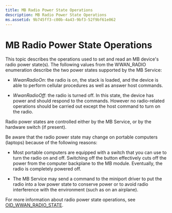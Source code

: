 ```yaml
---
title: MB Radio Power State Operations
description: MB Radio Power State Operations
ms.assetid: 9b745ff3-c00b-4a43-9bf3-52f9bf61e062
---
```


# MB Radio Power State Operations


This topic describes the operations used to set and read an MB device's radio power state(s). The following values from the WWAN\_RADIO enumeration describe the two power states supported by the MB Service:

-   *WwanRadioOn*: the radio is on, the stack is loaded, and the device is able to perform cellular procedures as well as answer host commands.

-   *WwanRadioOff*: the radio is turned off. In this state, the device has power and should respond to the commands. However no radio-related operations should be carried out except the host command to turn on the radio.

Radio power states are controlled either by the MB Service, or by the hardware switch (if present).

Be aware that the radio power state may change on portable computers (laptops) because of the following reasons:

-   Most portable computers are equipped with a switch that you can use to turn the radio on and off. Switching off the button effectively cuts off the power from the computer backplane to the MB module. Eventually, the radio is completely powered off.

-   The MB Service may send a command to the miniport driver to put the radio into a low power state to conserve power or to avoid radio interference with the environment (such as on an airplane).

For more information about radio power state operations, see [OID\_WWAN\_RADIO\_STATE](https://msdn.microsoft.com/library/windows/hardware/ff569832).

 

 






